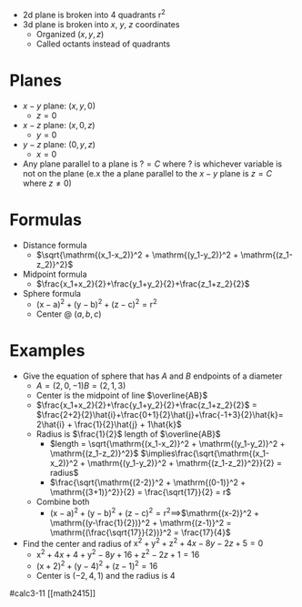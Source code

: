 - 2d plane is broken into 4 quadrants $\mathrm{r}^2$
- 3d plane is broken into $x$, $y$, $z$ coordinates
	- Organized $(x,y,z)$
	- Called octants instead of quadrants
# Planes

- $x-y$ plane: $(x,y,0)$
	- $z = 0$
- $x-z$ plane: $(x,0,z)$
	- $y=0$
- $y - z$ plane: $(0,y,z)$
	- $x = 0$
- Any plane parallel to a plane is $?=C$ where $?$ is whichever variable is not on the plane (e.x the a plane parallel to the $x-y$ plane is $z=C$ where $z \ne 0$)
# Formulas

- Distance formula
	-  $\sqrt{\mathrm{(x_1-x_2)}^2 + \mathrm{(y_1-y_2)}^2 + \mathrm{(z_1-z_2)}^2}$
- Midpoint formula
	- $\frac{x_1+x_2}{2}+\frac{y_1+y_2}{2}+\frac{z_1+z_2}{2}$
- Sphere formula
	- $\mathrm{(x-a)}^2 + \mathrm{(y-b)}^2 + \mathrm{(z-c)}^2 = \mathrm{r}^2$
	- Center @ $(a,b,c)$
# Examples

- Give the equation of sphere that has $A$ and $B$ endpoints of a diameter
	- $A=(2,0,-1) B=(2,1,3)$
	- Center is the midpoint of line $\overline{AB}$
	- $\frac{x_1+x_2}{2}+\frac{y_1+y_2}{2}+\frac{z_1+z_2}{2}$ = $\frac{2+2}{2}\hat{i}+\frac{0+1}{2}\hat{j}+\frac{-1+3}{2}\hat{k}= 2\hat{i} + \frac{1}{2}\hat{j} + 1\hat{k}$ 
	- Radius is $\frac{1}{2}$ length of $\overline{AB}$
		- $length = \sqrt{\mathrm{(x_1-x_2)}^2 + \mathrm{(y_1-y_2)}^2 + \mathrm{(z_1-z_2)}^2}$ $\implies\frac{\sqrt{\mathrm{(x_1-x_2)}^2 + \mathrm{(y_1-y_2)}^2 + \mathrm{(z_1-z_2)}^2}}{2} = radius$
		- $\frac{\sqrt{\mathrm{(2-2)}^2 + \mathrm{(0-1)}^2 + \mathrm{(3+1)}^2}}{2} = \frac{\sqrt{17}}{2} = r$
	- Combine both
		- $\mathrm{(x-a)}^2 + \mathrm{(y-b)}^2 + \mathrm{(z-c)}^2 = \mathrm{r}^2\implies$$\mathrm{(x-2)}^2 + \mathrm{(y-\frac{1}{2})}^2 + \mathrm{(z-1)}^2 = \mathrm{(\frac{\sqrt{17}}{2})}^2 = \frac{17}{4}$
- Find the center and radius of $\mathrm{x}^2+\mathrm{y}^2+\mathrm{z}^2+4x-8y-2z+5=0$
	- $\mathrm{x}^2+4x+4+\mathrm{y}^2-8y+16+\mathrm{z}^2-2z+1=16$
	- $\mathrm{(x+2)}^2+\mathrm{(y-4)}^2+\mathrm{(z-1)}^2=16$
	- Center is $(-2,4,1)$ and the radius is $4$

#calc3-11 [[math2415]]